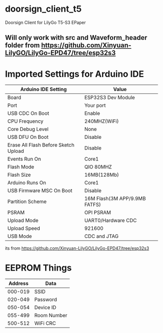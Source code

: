 # doorsign_client_t5
Doorsign Client for LilyGo T5-S3 EPaper
## Will only work with src and Waveform_header folder from https://github.com/Xinyuan-LilyGO/LilyGo-EPD47/tree/esp32s3


# Imported Settings for Arduino IDE
| Arduino IDE Setting  | Value |
|----------------------|-------|
|Board |	ESP32S3 Dev Module|
|Port |	Your port|
|USB CDC On Boot |	Enable|
|CPU Frequency |	240MHZ(WiFi)|
|Core Debug Level |	None|
|USB DFU On Boot |	Disable|
|Erase All Flash Before Sketch Upload |	Disable|
|Events Run On |	Core1|
|Flash Mode |	QIO 80MHZ|
|Flash Size |	16MB(128Mb)|
|Arduino Runs On |	Core1|
|USB Firmware MSC On Boot |	Disable|
|Partition Scheme |	16M Flash(3M APP/9.9MB FATFS)|
|PSRAM |	OPI PSRAM|
|Upload Mode |	UART0/Hardware CDC|
|Upload Speed |	921600|
|USB Mode |	CDC and JTAG|

its from https://github.com/Xinyuan-LilyGO/LilyGo-EPD47/tree/esp32s3

# EEPROM Things
| Address | Data |
|---------|------|
|000-019|SSID |
|020-049| Password|
|050-054| Device ID|
|055-499| Room Number|
|500-512|WiFi CRC|
